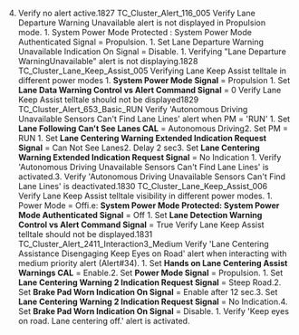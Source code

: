 4. Verify no alert active.1827 TC_Cluster_Alert_116_005 Verify Lane Departure Warning Unavailable alert is not displayed in Propulsion mode. 1. System Power Mode Protected : System Power Mode Authenticated Signal = Propulsion. 1. Set Lane Departure Warning Unavailable Indication On Signal = Disable. 1. Verifying "Lane Departure WarningUnavailable" alert is not displaying.1828 TC_Cluster_Lane_Keep_Assist_005 Verifying Lane Keep Assist telltale in different power modes 1. **System Power Mode Signal** = Propulsion 1. Set **Lane Data Warning Control vs Alert Command Signal** = 0 Verify Lane Keep Assist telltale should not be displayed1829 TC_Cluster_Alert_653_Basic_RUN Verify 'Autonomous Driving Unavailable Sensors Can't Find Lane Lines' alert when PM = 'RUN' 1. Set **Lane Following Can't See Lanes CAL** = Autonomous Driving2. Set PM = RUN 1. Set **Lane Centering Warning Extended Indication Request Signal** = Can Not See Lanes2. Delay 2 sec3. Set **Lane Centering Warning Extended Indication Request Signal** = No Indication 1. Verify 'Autonomous Driving Unavailable Sensors Can't Find Lane Lines' is activated.3. Verify 'Autonomous Driving Unavailable Sensors Can't Find Lane Lines' is deactivated.1830 TC_Cluster_Lane_Keep_Assist_006 Verify Lane Keep Assist telltale visibility in different power modes. 1. Power Mode = Offi.e: **System Power Mode Protected: System Power Mode Authenticated Signal** = Off 1. Set **Lane Detection Warning Control vs Alert Command Signal** = True Verify Lane Keep Assist telltale should not be displayed.1831 TC_Cluster_Alert_2411_Interaction3_Medium Verify 'Lane Centering Assistance Disengaging Keep Eyes on Road' alert when interacting with medium priority alert (Alert#34). 1. Set **Hands on Lane Centering Assist Warnings CAL** = Enable.2. Set **Power Mode Signal** = Propulsion. 1. Set **Lane Centering Warning 2 Indication Request Signal** = Steep Road.2. Set **Brake Pad Worn Indication On Signal** = Enable after 12 sec.3. Set **Lane Centering Warning 2 Indication Request Signal** = No Indication.4. Set **Brake Pad Worn Indication On Signal** = Disable. 1. Verify 'Keep eyes on road. Lane centering off.' alert is activated.